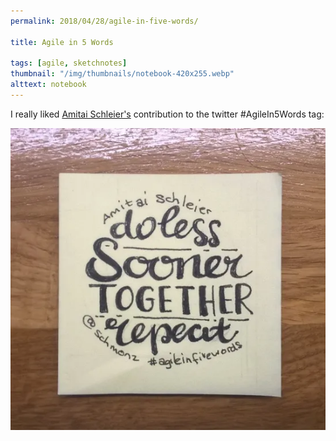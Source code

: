 ```yaml
---
permalink: 2018/04/28/agile-in-five-words/

title: Agile in 5 Words

tags: [agile, sketchnotes]
thumbnail: "/img/thumbnails/notebook-420x255.webp"
alttext: notebook
---
```


I really liked <a href="https://twitter.com/schmonz">Amitai Schleier's</a> contribution to the twitter
#AgileIn5Words tag:

![do less](/img/posts/agile-in-five-words/do-less.webp)
